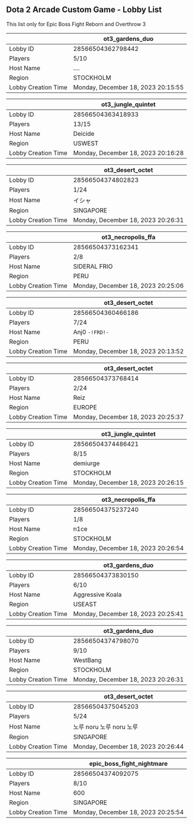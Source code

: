 ## Dota 2 Arcade Custom Game - Lobby List

This list only for Epic Boss Fight Reborn and Overthrow 3

|  | ot3_gardens_duo |
| ------ | ------ |
| Lobby ID | 28566504362798442 |
| Players | 5/10 |
| Host Name | .... |
| Region | STOCKHOLM |
| Lobby Creation Time | Monday, December 18, 2023 20:15:55 |


|  | ot3_jungle_quintet |
| ------ | ------ |
| Lobby ID | 28566504363418933 |
| Players | 13/15 |
| Host Name | Deicide |
| Region | USWEST |
| Lobby Creation Time | Monday, December 18, 2023 20:16:28 |


|  | ot3_desert_octet |
| ------ | ------ |
| Lobby ID | 28566504374802823 |
| Players | 1/24 |
| Host Name | イシャ |
| Region | SINGAPORE |
| Lobby Creation Time | Monday, December 18, 2023 20:26:31 |


|  | ot3_necropolis_ffa |
| ------ | ------ |
| Lobby ID | 28566504373162341 |
| Players | 2/8 |
| Host Name | SIDERAL FRIO |
| Region | PERU |
| Lobby Creation Time | Monday, December 18, 2023 20:25:06 |


|  | ot3_desert_octet |
| ------ | ------ |
| Lobby ID | 28566504360466186 |
| Players | 7/24 |
| Host Name | Anj0 `-!FRD!-` |
| Region | PERU |
| Lobby Creation Time | Monday, December 18, 2023 20:13:52 |


|  | ot3_desert_octet |
| ------ | ------ |
| Lobby ID | 28566504373768414 |
| Players | 2/24 |
| Host Name | Reiz |
| Region | EUROPE |
| Lobby Creation Time | Monday, December 18, 2023 20:25:37 |


|  | ot3_jungle_quintet |
| ------ | ------ |
| Lobby ID | 28566504374486421 |
| Players | 8/15 |
| Host Name | demiurge |
| Region | STOCKHOLM |
| Lobby Creation Time | Monday, December 18, 2023 20:26:15 |


|  | ot3_necropolis_ffa |
| ------ | ------ |
| Lobby ID | 28566504375237240 |
| Players | 1/8 |
| Host Name | n1ce |
| Region | STOCKHOLM |
| Lobby Creation Time | Monday, December 18, 2023 20:26:54 |


|  | ot3_gardens_duo |
| ------ | ------ |
| Lobby ID | 28566504373830150 |
| Players | 6/10 |
| Host Name | Aggressive Koala |
| Region | USEAST |
| Lobby Creation Time | Monday, December 18, 2023 20:25:41 |


|  | ot3_gardens_duo |
| ------ | ------ |
| Lobby ID | 28566504374798070 |
| Players | 9/10 |
| Host Name | WestBang |
| Region | STOCKHOLM |
| Lobby Creation Time | Monday, December 18, 2023 20:26:31 |


|  | ot3_desert_octet |
| ------ | ------ |
| Lobby ID | 28566504375045203 |
| Players | 5/24 |
| Host Name | 노루 noru 노루 noru 노루 |
| Region | SINGAPORE |
| Lobby Creation Time | Monday, December 18, 2023 20:26:44 |


|  | epic_boss_fight_nightmare |
| ------ | ------ |
| Lobby ID | 28566504374092075 |
| Players | 8/10 |
| Host Name | 600 |
| Region | SINGAPORE |
| Lobby Creation Time | Monday, December 18, 2023 20:25:54 |


